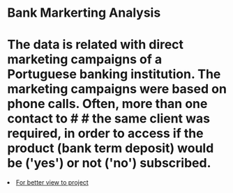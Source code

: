 # Bank Markerting Analysis
# The data is related with direct marketing campaigns of a Portuguese banking institution. The marketing campaigns were based on phone calls. Often, more than one contact to # # the same client was required, in order to access if the product (bank term deposit) would be ('yes') or not ('no') subscribed.
<li><a href="https://nbviewer.org/github/el-ghnnam/data-science/blob/main/bank-marketing.ipynb" target="_blank">For better view to project</a></li>
